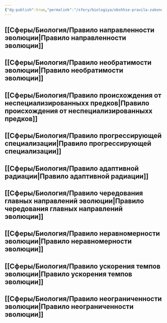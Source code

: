 ```yaml
---
{"dg-publish":true,"permalink":"/sfery/biologiya/obshhie-pravila-zakonomernosti-evolyuczi/","tags":["Эволюция"]}
---
```


## [[Сферы/Биология/Правило направленности эволюции\|Правило направленности эволюции]] 
## [[Сферы/Биология/Правило необратимости эволюции\|Правило необратимости эволюции]]
## [[Сферы/Биология/Правило происхождения от неспециализированныхх предков\|Правило происхождения от неспециализированныхх предков]]
## [[Сферы/Биология/Правило прогрессирующей специализации\|Правило прогрессирующей специализации]]
## [[Сферы/Биология/Правило адаптивной радиации\|Правило адаптивной радиации]]
## [[Сферы/Биология/Правило чередования главных направлений эволюции\|Правило чередования главных направлений эволюции]]
## [[Сферы/Биология/Правило неравномерности эволюции\|Правило неравномерности эволюции]] 
## [[Сферы/Биология/Правило ускорения темпов эволюции\|Правило ускорения темпов эволюции]]
## [[Сферы/Биология/Правило неограниченности эволюции\|Правило неограниченности эволюции]] 
